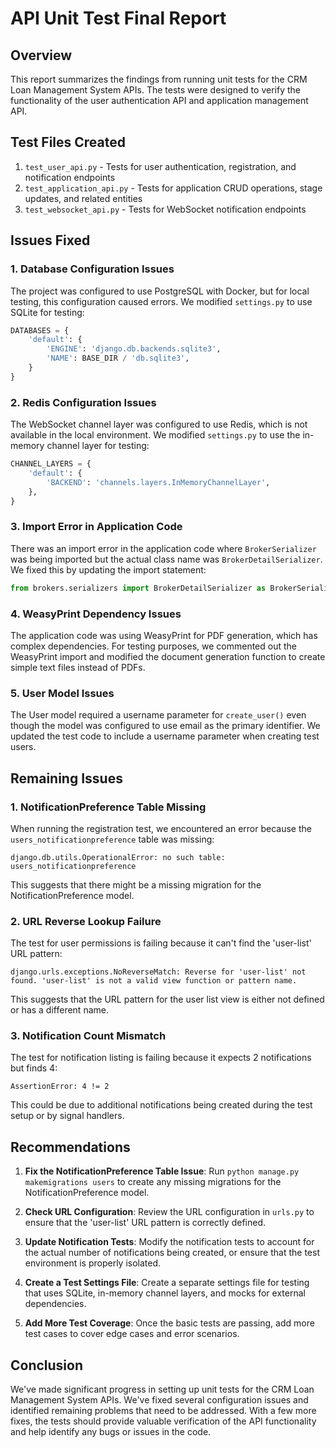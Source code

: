 # API Unit Test Final Report

## Overview

This report summarizes the findings from running unit tests for the CRM Loan Management System APIs. The tests were designed to verify the functionality of the user authentication API and application management API.

## Test Files Created

1. `test_user_api.py` - Tests for user authentication, registration, and notification endpoints
2. `test_application_api.py` - Tests for application CRUD operations, stage updates, and related entities
3. `test_websocket_api.py` - Tests for WebSocket notification endpoints

## Issues Fixed

### 1. Database Configuration Issues

The project was configured to use PostgreSQL with Docker, but for local testing, this configuration caused errors. We modified `settings.py` to use SQLite for testing:

```python
DATABASES = {
    'default': {
        'ENGINE': 'django.db.backends.sqlite3',
        'NAME': BASE_DIR / 'db.sqlite3',
    }
}
```

### 2. Redis Configuration Issues

The WebSocket channel layer was configured to use Redis, which is not available in the local environment. We modified `settings.py` to use the in-memory channel layer for testing:

```python
CHANNEL_LAYERS = {
    'default': {
        'BACKEND': 'channels.layers.InMemoryChannelLayer',
    },
}
```

### 3. Import Error in Application Code

There was an import error in the application code where `BrokerSerializer` was being imported but the actual class name was `BrokerDetailSerializer`. We fixed this by updating the import statement:

```python
from brokers.serializers import BrokerDetailSerializer as BrokerSerializer, BDMSerializer, BranchSerializer
```

### 4. WeasyPrint Dependency Issues

The application code was using WeasyPrint for PDF generation, which has complex dependencies. For testing purposes, we commented out the WeasyPrint import and modified the document generation function to create simple text files instead of PDFs.

### 5. User Model Issues

The User model required a username parameter for `create_user()` even though the model was configured to use email as the primary identifier. We updated the test code to include a username parameter when creating test users.

## Remaining Issues

### 1. NotificationPreference Table Missing

When running the registration test, we encountered an error because the `users_notificationpreference` table was missing:

```
django.db.utils.OperationalError: no such table: users_notificationpreference
```

This suggests that there might be a missing migration for the NotificationPreference model.

### 2. URL Reverse Lookup Failure

The test for user permissions is failing because it can't find the 'user-list' URL pattern:

```
django.urls.exceptions.NoReverseMatch: Reverse for 'user-list' not found. 'user-list' is not a valid view function or pattern name.
```

This suggests that the URL pattern for the user list view is either not defined or has a different name.

### 3. Notification Count Mismatch

The test for notification listing is failing because it expects 2 notifications but finds 4:

```
AssertionError: 4 != 2
```

This could be due to additional notifications being created during the test setup or by signal handlers.

## Recommendations

1. **Fix the NotificationPreference Table Issue**: Run `python manage.py makemigrations users` to create any missing migrations for the NotificationPreference model.

2. **Check URL Configuration**: Review the URL configuration in `urls.py` to ensure that the 'user-list' URL pattern is correctly defined.

3. **Update Notification Tests**: Modify the notification tests to account for the actual number of notifications being created, or ensure that the test environment is properly isolated.

4. **Create a Test Settings File**: Create a separate settings file for testing that uses SQLite, in-memory channel layers, and mocks for external dependencies.

5. **Add More Test Coverage**: Once the basic tests are passing, add more test cases to cover edge cases and error scenarios.

## Conclusion

We've made significant progress in setting up unit tests for the CRM Loan Management System APIs. We've fixed several configuration issues and identified remaining problems that need to be addressed. With a few more fixes, the tests should provide valuable verification of the API functionality and help identify any bugs or issues in the code.
